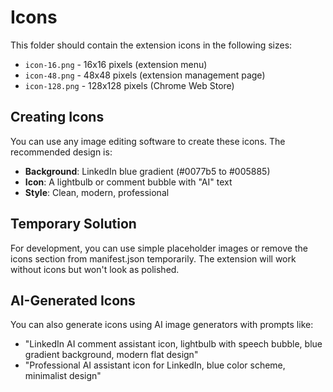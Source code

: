 # Icons

This folder should contain the extension icons in the following sizes:

- `icon-16.png` - 16x16 pixels (extension menu)
- `icon-48.png` - 48x48 pixels (extension management page)
- `icon-128.png` - 128x128 pixels (Chrome Web Store)

## Creating Icons

You can use any image editing software to create these icons. The recommended design is:

- **Background**: LinkedIn blue gradient (#0077b5 to #005885)
- **Icon**: A lightbulb or comment bubble with "AI" text
- **Style**: Clean, modern, professional

## Temporary Solution

For development, you can use simple placeholder images or remove the icons section from manifest.json temporarily. The extension will work without icons but won't look as polished.

## AI-Generated Icons

You can also generate icons using AI image generators with prompts like:

- "LinkedIn AI comment assistant icon, lightbulb with speech bubble, blue gradient background, modern flat design"
- "Professional AI assistant icon for LinkedIn, blue color scheme, minimalist design"
